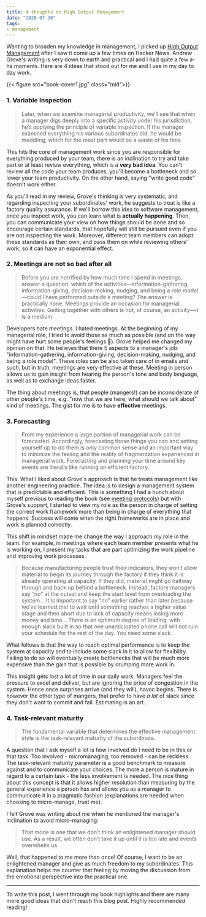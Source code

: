 ```yaml
---
title: 4 thoughts on High Output Management
date: "2020-07-30"
tags:
- management
---
```


Wanting to broaden my knowledge in management, I picked up [High Output Management][1] after I saw it come up a few times on Hacker News. Andrew Grove's writing is very down to earth and practical and I had quite a few a-ha moments. Here are 4 ideas that stood out for me and I use in my day to day work.

{{< figure src="book-cover1.jpg" class="mid">}}

### 1. Variable Inspection

> Later, when we examine managerial productivity, we’ll see that when a manager digs deeply into a specific activity under his jurisdiction, he’s applying the principle of variable inspection. If the manager examined everything his various subordinates did, he would be meddling, which for the most part would be a waste of his time.

This hits the core of management work since you are responsible for everything produced by your team, there is an inclination to try and take part or at least review everything, which is a **very bad idea**. You can't review all the code your team produces, you'll become a bottleneck and so lower your team productivity. On the other hand, saying "write good code" doesn't work either.

As you'll read in my review, Grove's thinking is very systematic, and regarding inspecting your subordinates' work, he suggests to treat is like a factory quality assurance. If we'll borrow this idea to software management, once you inspect work, you can learn what is **actually happening**. Then, you can communicate your view on how things should be done and so encourage certain standards, that hopefully will still be pursued even if you are not inspecting the work. Moreover, different team members can adopt these standards as their own, and pass them on while reviewing others' work, so it can have an exponential effect.

### 2. Meetings are not so bad after all

> Before you are horrified by how much time I spend in meetings, answer a question: which of the activities—information-gathering, information-giving, decision-making, nudging, and being a role model—could I have performed outside a meeting? The answer is practically none. Meetings provide an occasion for managerial activities. Getting together with others is not, of course, an activity—it is a medium.

Developers hate meetings. I hated meetings. At the beginning of my managerial role, I tried to avoid those as much as possible (and on the way might have hurt some people's feelings 🙁). Grove helped me changed my opinion on that. He believes that there 5 aspects to a manager's job: "information-gathering, information-giving, decision-making, nudging, and being a role model". These roles can be also taken care of in emails and such, but in truth, meetings are very effective at these. Meeting in person allows us to gain insight from hearing the person's tone and body language, as well as to exchange ideas faster.  

The thing about meetings is, that people (mangers!) can be inconsiderate of other people's time, e.g. "now that we are here, what should we talk about" kind of meetings. The gist for me is to have **effective** meetings.

### 3. Forecasting

> From my experience a large portion of managerial work can be forecasted. Accordingly, forecasting those things you can and setting yourself up to do them is only common sense and an important way to minimize the feeling and the reality of fragmentation experienced in managerial work. Forecasting and planning your time around key events are literally like running an efficient factory.

This. What I liked about Grove's approach is that he treats management like another engineering practice. The idea is to design a management system that is predictable and efficient. This is something I had a hunch about myself previous to reading the book (see [meeting protocols][2]) but with Grove's support, I started to view my role as the person in charge of setting the correct work framework more than being in charge of everything that happens. Success will come when the right frameworks are in place and work is planned correctly.

This shift in mindset made me change the way I approach my role in the team. For example, in meetings where each team member presents what he is working on, I present my tasks that are part optimizing the work pipeline and improving work processes.

> Because manufacturing people trust their indicators, they won’t allow material to begin its journey through the factory if they think it is already operating at capacity. If they did, material might go halfway through and back up behind a bottleneck. Instead, factory managers say “no” at the outset and keep the start level from overloading the system... It is important to say “no” earlier rather than later because we’ve learned that to wait until something reaches a higher value stage and then abort due to lack of capacity means losing more money and time... There is an optimum degree of loading, with enough slack built in so that one unanticipated phone call will not ruin your schedule for the rest of the day. You need some slack.

What follows is that the way to reach optimal performance is to keep the system at capacity and to include some slack in it to allow for flexibility. Failing to do so will eventually create bottlenecks that will be much more expensive than the gain that is possible by crumping more work in.

This insight gets lost a lot of time in our daily work. Managers feel the pressure to excel and deliver, but are ignoring the price of congestion in the system. Hence once surprises arrive (and they will), havoc begins. There is however the other type of mangers, that prefer to have *a lot* of slack since they don't want to commit and fail. Estimating is an art.

### 4. Task-relevant maturity

> The fundamental variable that determines the effective management style is the task-relevant maturity of the subordinate.

A question that I ask myself a lot is how involved do I need to be in this or that task. Too involved - micromanaging, too removed - can be reckless. The task-relevant maturity parameter is a good benchmark to measure against and to communicate your choices. The more a person is mature in regard to a certain task - the less involvement is needed. The nice thing about this concept is that it allows higher resolution than measuring by the general experience a person has and allows you as a manager to communicate it in a pragmatic fashion (explanations are needed when choosing to micro-manage, trust me).

I felt Grove was writing about me when he mentioned the manager's inclination to avoid micro-managing:

> That mode is one that we don’t think an enlightened manager should use. As a result, we often don’t take it up until it is too late and events overwhelm us.

Well, that happened to me more than once! Of course, I want to be an enlightened manager and give as much freedom to my subordinates. This explanation helps me counter that feeling by moving the discussion from the emotional perspective into the practical one.

---

To write this post, I went through my book highlights and there are many more good ideas that didn't reach this blog post. Highly recommended reading!

[1]: https://www.amazon.com/dp/B015VACHOK/ref=dp-kindle-redirect?_encoding=UTF8&btkr=1
[2]: /posts/meeting-protocols